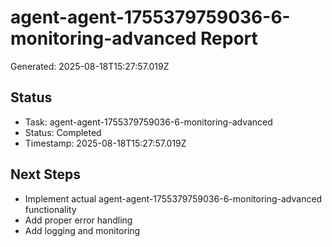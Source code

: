 # agent-agent-1755379759036-6-monitoring-advanced Report

Generated: 2025-08-18T15:27:57.019Z

## Status
- Task: agent-agent-1755379759036-6-monitoring-advanced
- Status: Completed
- Timestamp: 2025-08-18T15:27:57.019Z

## Next Steps
- Implement actual agent-agent-1755379759036-6-monitoring-advanced functionality
- Add proper error handling
- Add logging and monitoring
